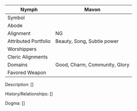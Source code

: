 | Nymph | Mavon |
| --- | --- |
| Symbol |
| Abode |
| Alignment | NG | 
| Attributed Portfolio | Beauty, Song, Subtle power
| Worshippers | 
| Cleric Alignments |
| Domains | Good, Charm, Community, Glory
| Favored Weapon |

Description: 
    []

History/Relationships:
    []
    
Dogma: 
    []